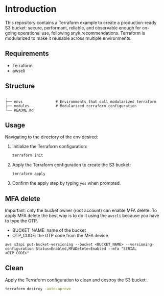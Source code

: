 # Introduction

This repository contains a Terraform example to create a production-ready S3 bucket: secure, performant, reliable, and observable enough for on-going operational use, following snyk recommendations. Terraform is modularized to make it reusable across multiple environments.

## Requirements

- Terraform
- awscli

## Structure
    .
    ├── envs               # Environments that call modularized terraform
    ├── modules            # Modularized terraform configuration
    └── README.md


## Usage
Navigating to the directory of the env desired:
1. Initialize the Terraform configuration:
    ```sh
    terraform init
    ```

2. Apply the Terraform configuration to create the S3 bucket:
    ```sh
    terraform apply
    ```

3. Confirm the apply step by typing `yes` when prompted.


## MFA delete
Important: only the bucket owner (root account) can enable MFA delete.
To apply MFA delete the best way is to do it using the `awscli` because you have to type the OTP.

- BUCKET_NAME: name of the bucket
- OTP_CODE: the OTP code from the MFA device

```
aws s3api put-bucket-versioning --bucket <BUCKET_NAME> --versioning-configuration Status=Enabled,MFADelete=Enabled --mfa "SERIAL <OTP_CODE>"
```

## Clean
Apply the Terraform configuration to clean and destroy the S3 bucket:
```sh
terraform destroy -auto-aprove
```

